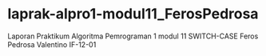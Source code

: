 # laprak-alpro1-modul11_FerosPedrosa
Laporan Praktikum Algoritma Pemrograman 1 modul 11 SWITCH-CASE Feros Pedrosa Valentino IF-12-01

